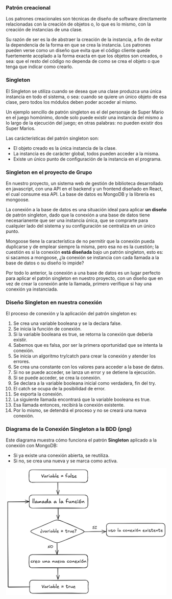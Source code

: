 ### Patrón creacional

Los patrones creacionales son técnicas de diseño de software directamente relacionadas con la creación de objetos o, lo que es lo mismo, con la creación de instancias de una clase.

Su razón de ser es la de abstraer la creación de la instancia, a fin de evitar la dependencia de la forma en que se crea la instancia. Los patrones pueden verse como un diseño que evita que el código cliente quede fuertemente acoplado a la forma exacta en que los objetos son creados, o sea: que el resto del código no dependa de como se crea el objeto o que tenga que indicar como crearlo.

### Singleton

El Singleton se utiliza cuando se desea que una clase produzca una única instancia en todo el sistema, o sea: cuando se quiere un único objeto de esa clase, pero todos los módulos deben poder acceder al mismo.

Un ejemplo sencillo de patrón singleton es el del personaje de Super Mario en el juego homónimo, donde solo puede existir una instancia del mismo a lo largo de la ejecución del juego; en otras palabras: no pueden existir dos Super Marios.

Las carácterísticas del patrón singleton son:

- El objeto creado es la única instancia de la clase.
- La instancia es de carácter global, todos pueden acceder a la misma.
- Existe un único punto de configuración de la instancia en el programa.

### Singleton en el proyecto de Grupo

En nuestro proyecto, un sistema web de gestión de biblioteca desarrollado en javascript, con una API en el backend y un frontend diseñado en React, el cual consume esa API. La base de datos es MongoDB y la librería es mongoose.

La conexión a la base de datos es una situación ideal para aplicar **un diseño** de patrón singleton, dado que la conexión a una base de datos tiene necesarianente que ser una instancia única, que se comprarte para cualquier lado del sistema y su configuración se centraliza en un único punto.

Mongoose tiene la característica de no permitir que la conexión pueda duplicarse y de emplear siempre la misma, pero esa no es la cuestión; la cuestión es si la conexión **está diseñada** bajo un patrón singleton, esto es: si sacamos a mongoose, ¿la conexión se instancia con cada llamada a la base de datos o su diseño lo impide?

Por todo lo anterior, la conexión a una base de datos es un lugar perfecto para aplicar el patrón singleton en nuestro proyecto, con un diseño que en vez de crear la conexión ante la llamada, primero verifique si hay una conexión ya instanciada.

### Diseño Singleton en nuestra conexión

El proceso de conexión y la aplicación del patrón singleton es:

1.	Se crea una variable booleana y se la declara false.
2.	Se inicia la función de conexión.
3.	Si la variable booleana es true, se retorna la conexión que debería existir.
4.	Sabemos que es falsa, por ser la primera oportunidad que se intenta la conexión.
5.	Se inicia un algoritmo try/catch para crear la conexión y atender los errores.
6.	Se crea una constante con los valores para acceder a la base de datos.
7.	Si no se puede acceder, se lanza un error y se detiene la ejecución.
8.	Si se puede acceder, se crea la conexión.
9.	Se declara a la variable booleana inicial como verdadera, fin del try.
10.	El catch se ocupa de la posibilidad de error.
11.	Se exporta la conexión.
12.	La siguiente llamada encontrará que la variable booleana es true.
13.	Esa llamada entonces, recibirá la conexión existente.
14.	Por lo mismo, se detendrá el proceso y no se creará una nueva conexión.

### Diagrama de la Conexión Singleton a la BDD (png)

Este diagrama muestra cómo funciona el patrón **Singleton** aplicado a la conexión con MongoDB:  
- Si ya existe una conexión abierta, se reutiliza.  
- Si no, se crea una nueva y se marca como activa.  

![alt text](singleton_png-1.png)